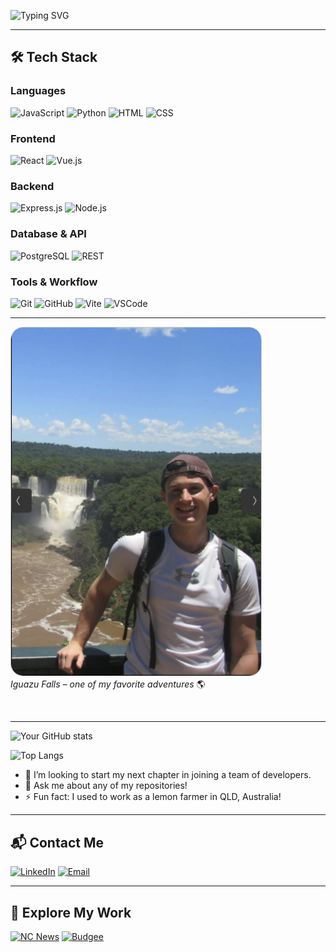 ![Typing SVG](https://readme-typing-svg.herokuapp.com?font=Fira+Code&duration=3000&pause=1000&color=58A6FF&width=600&lines=Hi+there!+I'm+Alex!;Web+Dev+%7C+Bikepacking+Fan;Full-stack+dev+with+transport+planning+background;Now+building+clean,+modern+web+apps)

---

## 🛠 Tech Stack

### Languages  
![JavaScript](https://img.shields.io/badge/Languages-JavaScript-yellow?style=flat&logo=javascript)
![Python](https://img.shields.io/badge/Languages-Python-blue?style=flat&logo=python)
![HTML](https://img.shields.io/badge/Markup-HTML5-orange?style=flat&logo=html5)
![CSS](https://img.shields.io/badge/Styles-CSS3-blue?style=flat&logo=css3)

### Frontend  
![React](https://img.shields.io/badge/Frontend-React-blue?style=flat&logo=react)
![Vue.js](https://img.shields.io/badge/Frontend-Vue.js-4FC08D?style=flat&logo=vue.js)

### Backend  
![Express.js](https://img.shields.io/badge/Backend-Express.js-black?style=flat&logo=express)
![Node.js](https://img.shields.io/badge/Runtime-Node.js-339933?style=flat&logo=node.js)

### Database & API  
![PostgreSQL](https://img.shields.io/badge/Database-PostgreSQL-336791?style=flat&logo=postgresql)
![REST](https://img.shields.io/badge/API-REST-ff69b4?style=flat)

### Tools & Workflow  
![Git](https://img.shields.io/badge/VersionControl-Git-F05032?style=flat&logo=git)
![GitHub](https://img.shields.io/badge/Hosting-GitHub-181717?style=flat&logo=github)
![Vite](https://img.shields.io/badge/Bundler-Vite-646CFF?style=flat&logo=vite)
![VSCode](https://img.shields.io/badge/Editor-VSCode-007ACC?style=flat&logo=visualstudiocode)

---

<div align="left">
  <img 
    src="https://raw.githubusercontent.com/ossidion/ossidion/main/iguazu.jpg" 
    alt="Iguazu Falls" 
    width="400"
    style="border-radius: 20px; border: 1px solid #ccc;" 
  />
  <br/>
  <em>Iguazu Falls – one of my favorite adventures </em>🌎
</div>

&nbsp;

---

![Your GitHub stats](https://github-readme-stats.vercel.app/api?username=ossidion&show_icons=true&theme=radical)

![Top Langs](https://github-readme-stats.vercel.app/api/top-langs/?username=ossidion&layout=compact&theme=radical)

- 🔭 I’m looking to start my next chapter in joining a team of developers.
- 💬 Ask me about any of my repositories!
- ⚡ Fun fact: I used to work as a lemon farmer in QLD, Australia!

---

## 📬 Contact Me

[![LinkedIn](https://img.shields.io/badge/LinkedIn-alex--graham-blue?style=flat&logo=linkedin&logoColor=white)](https://www.linkedin.com/in/alex-graham-7883297a/)
[![Email](https://img.shields.io/badge/Email-alexgraham.dev%40gmail.com-red?style=flat&logo=gmail&logoColor=white)](mailto:alexinbristol@outlook.com)

---

## 🔗 Explore My Work

[![NC News](https://img.shields.io/badge/NC_News-Live_Demo-0a9396?style=flat&logo=vercel&logoColor=white)](https://nc-news-alex-graham.netlify.app/)
[![Budgee](https://img.shields.io/badge/Budgee-Live_Demo-ca6702?style=flat&logo=netlify&logoColor=white)](https://budgee-nc.netlify.app/)
